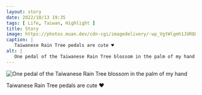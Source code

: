 ```yaml
---
layout: story
date: 2022/10/13 19:35
tags: [ Life, Taiwan, Highlight ]
title: Story
image: https://photos.muan.dev/cdn-cgi/imagedelivery/-wp_VgtWlgmh1JURQ8t1mg/aa87d4ca-d451-4136-b07c-614568e5c100/public
caption: |
   Taiwanese Rain Tree pedals are cute ♥︎
alt: |
   One pedal of the Taiwanese Rain Tree blossom in the palm of my hand
---
```


![One pedal of the Taiwanese Rain Tree blossom in the palm of my hand](https://photos.muan.dev/cdn-cgi/imagedelivery/-wp_VgtWlgmh1JURQ8t1mg/aa87d4ca-d451-4136-b07c-614568e5c100/public)

Taiwanese Rain Tree pedals are cute ♥︎

